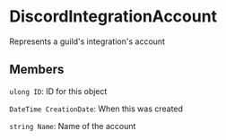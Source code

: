 DiscordIntegrationAccount
=========================
Represents a guild's integration's account

## Members

`ulong ID`: ID for this object

`DateTime CreationDate`: When this was created


`string Name`: Name of the account

